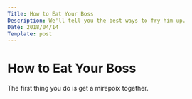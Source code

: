 ```yaml
---
Title: How to Eat Your Boss
Description: We'll tell you the best ways to fry him up.
Date: 2018/04/14
Template: post
---
```


# How to Eat Your Boss

The first thing you do is get a mirepoix together.